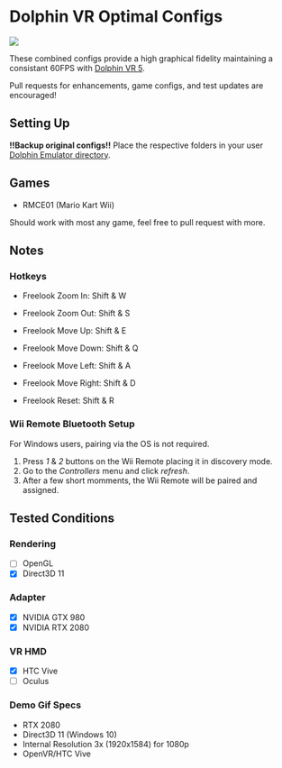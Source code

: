 # Dolphin VR Optimal Configs
![](https://user-images.githubusercontent.com/7420764/50545756-2e162700-0be9-11e9-99d9-ac5d6b63bd5e.gif)


These combined configs provide a high graphical fidelity maintaining a consistant 60FPS with [Dolphin VR 5](https://dolphinvr.wordpress.com/ "Dolphin VR 5").

Pull requests for enhancements, game configs, and test updates are encouraged!

## Setting Up
**!!Backup original configs!!** Place the respective folders in your user [Dolphin Emulator directory](http://https://wiki.dolphin-emu.org/index.php?title=Controlling_the_Global_User_Directory "Dolphin Emulator directory").

## Games
- RMCE01 (Mario Kart Wii)

Should work with most any game, feel free to pull request with more.

## Notes

### Hotkeys
- Freelook Zoom In: Shift & W
- Freelook Zoom Out: Shift & S


- Freelook Move Up: Shift & E
- Freelook Move Down: Shift & Q


- Freelook Move Left: Shift & A
- Freelook Move Right: Shift & D


- Freelook Reset: Shift & R

### Wii Remote Bluetooth Setup
For Windows users, pairing via the OS is not required.

1.  Press *1*  & *2*  buttons on the Wii Remote placing it in discovery mode.
2. Go to the *Controllers* menu and click *refresh*.
3. After a few short momments, the Wii Remote will be paired and assigned.

## Tested Conditions

### Rendering
- [ ] OpenGL
- [x] Direct3D 11

### Adapter
- [x] NVIDIA GTX 980
- [x] NVIDIA RTX 2080

### VR HMD
- [x] HTC Vive
- [ ] Oculus

### Demo Gif Specs
- RTX 2080
- Direct3D 11 (Windows 10)
- Internal Resolution 3x (1920x1584) for 1080p
- OpenVR/HTC Vive